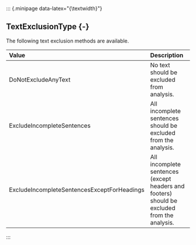 ::: {.minipage data-latex="{\textwidth}"}
## TextExclusionType {-}

The following text exclusion methods are available.

**Value**   |   **Description**
| :-- | :-- |
DoNotExcludeAnyText   |   No text should be excluded from analysis.
ExcludeIncompleteSentences   |   All incomplete sentences should be excluded from the analysis.
ExcludeIncompleteSentencesExceptForHeadings   |   All incomplete sentences (except headers and footers) should be excluded from the analysis.
:::
